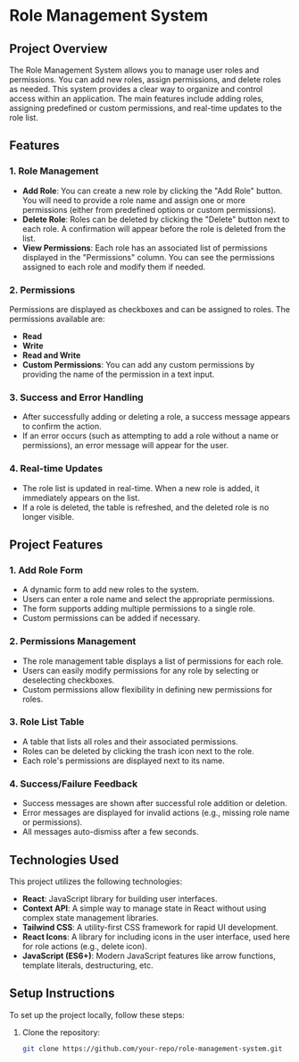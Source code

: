 # Role Management System

## Project Overview

The Role Management System allows you to manage user roles and permissions. You can add new roles, assign permissions, and delete roles as needed. This system provides a clear way to organize and control access within an application. The main features include adding roles, assigning predefined or custom permissions, and real-time updates to the role list.

## Features

### 1. **Role Management**
   - **Add Role**: You can create a new role by clicking the "Add Role" button. You will need to provide a role name and assign one or more permissions (either from predefined options or custom permissions).
   - **Delete Role**: Roles can be deleted by clicking the "Delete" button next to each role. A confirmation will appear before the role is deleted from the list.
   - **View Permissions**: Each role has an associated list of permissions displayed in the "Permissions" column. You can see the permissions assigned to each role and modify them if needed.

### 2. **Permissions**
   Permissions are displayed as checkboxes and can be assigned to roles. The permissions available are:
   - **Read**
   - **Write**
   - **Read and Write**
   - **Custom Permissions**: You can add any custom permissions by providing the name of the permission in a text input.

### 3. **Success and Error Handling**
   - After successfully adding or deleting a role, a success message appears to confirm the action.
   - If an error occurs (such as attempting to add a role without a name or permissions), an error message will appear for the user.

### 4. **Real-time Updates**
   - The role list is updated in real-time. When a new role is added, it immediately appears on the list.
   - If a role is deleted, the table is refreshed, and the deleted role is no longer visible.

## Project Features

### 1. **Add Role Form**
   - A dynamic form to add new roles to the system.
   - Users can enter a role name and select the appropriate permissions.
   - The form supports adding multiple permissions to a single role.
   - Custom permissions can be added if necessary.

### 2. **Permissions Management**
   - The role management table displays a list of permissions for each role.
   - Users can easily modify permissions for any role by selecting or deselecting checkboxes.
   - Custom permissions allow flexibility in defining new permissions for roles.

### 3. **Role List Table**
   - A table that lists all roles and their associated permissions.
   - Roles can be deleted by clicking the trash icon next to the role.
   - Each role's permissions are displayed next to its name.

### 4. **Success/Failure Feedback**
   - Success messages are shown after successful role addition or deletion.
   - Error messages are displayed for invalid actions (e.g., missing role name or permissions).
   - All messages auto-dismiss after a few seconds.

## Technologies Used

This project utilizes the following technologies:
- **React**: JavaScript library for building user interfaces.
- **Context API**: A simple way to manage state in React without using complex state management libraries.
- **Tailwind CSS**: A utility-first CSS framework for rapid UI development.
- **React Icons**: A library for including icons in the user interface, used here for role actions (e.g., delete icon).
- **JavaScript (ES6+)**: Modern JavaScript features like arrow functions, template literals, destructuring, etc.

## Setup Instructions

To set up the project locally, follow these steps:

1. Clone the repository:
   ```bash
   git clone https://github.com/your-repo/role-management-system.git

